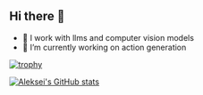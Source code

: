## Hi there 👋

- 🔭 I work with llms and computer vision models
- 🌱 I’m currently working on action generation


[![trophy](https://github-profile-trophy.vercel.app/?username=arkadip-maitra&column=7&theme=nord)](https://github.com/arkadip-maitra)

[![Aleksei's GitHub stats](https://github-readme-stats.vercel.app/api?username=arkadip-maitra&show_icons=true&theme=dark)](https://github.com/arkadip-maitra)
